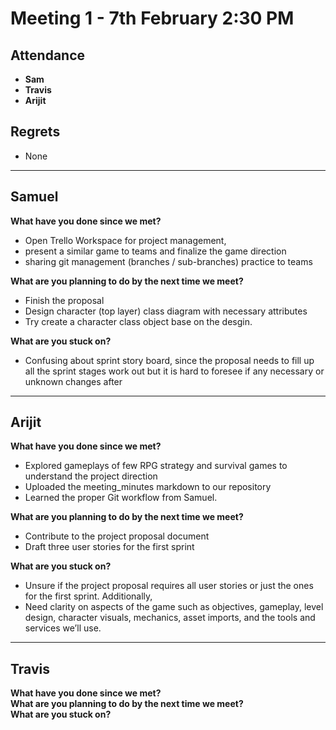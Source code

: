 # Meeting 1 - 7th February 2:30 PM

## Attendance

- **Sam**
- **Travis**
- **Arijit**

## Regrets

- None

---

## Samuel

**What have you done since we met?**

- Open Trello Workspace for project management,
- present a similar game to teams and finalize the game direction
- sharing git management (branches / sub-branches) practice to teams
  <br>

**What are you planning to do by the next time we meet?**

- Finish the proposal
- Design character (top layer) class diagram with necessary attributes
- Try create a character class object base on the desgin.
  <br>

**What are you stuck on?**

- Confusing about sprint story board, since the proposal needs to fill up all the sprint stages work out but it is hard to foresee if any necessary or unknown changes after

---

## Arijit

**What have you done since we met?**

- Explored gameplays of few RPG strategy and survival games to understand the project direction
- Uploaded the meeting_minutes markdown to our repository
- Learned the proper Git workflow from Samuel.
  <br>

**What are you planning to do by the next time we meet?**

- Contribute to the project proposal document
- Draft three user stories for the first sprint
  <br>

**What are you stuck on?**

- Unsure if the project proposal requires all user stories or just the ones for the first sprint. Additionally,
- Need clarity on aspects of the game such as objectives, gameplay, level design, character visuals, mechanics, asset imports, and the tools and services we’ll use.

---

## Travis

**What have you done since we met?**  
**What are you planning to do by the next time we meet?**  
**What are you stuck on?**
